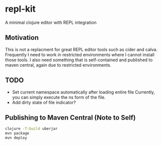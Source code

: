 # repl-kit

A minimal clojure editor with REPL integration

## Motivation
This is not a replacment for great REPL editor tools such as cider and calva. Frequently I need to work in restricted environments where I cannot install those tools. I also need something that is self-contained and published to maven central, again due to restricted environments.

## TODO
- Set current namespace automatically after loading entire file
  Currently, you can simply execute the ns form of the file.
- Add dirty state of file indicator? 



## Publishing to Maven Central (Note to Self)
```bash
clojure -T:build uberjar
mvn package
mvn deploy
```

